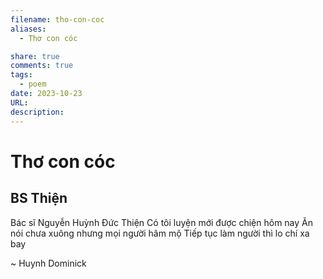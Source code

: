 ```yaml
---
filename: tho-con-coc
aliases:
  - Thơ con cóc

share: true
comments: true
tags:
  - poem
date: 2023-10-23
URL: 
description: 
---
```

# Thơ con cóc
## BS Thiện

Bác sĩ Nguyễn Huỳnh Đức Thiện 
Có tôi luyện mới được chiện hôm nay 
Ăn nói chưa xuông nhưng mọi người hâm mộ 
Tiếp tục làm người thì lo chí xa bay 

~ Huynh Dominick
